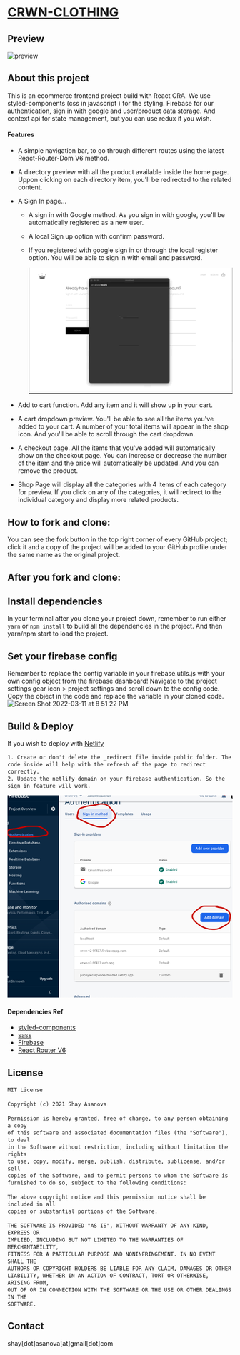 # [CRWN-CLOTHING](https://papaya-creponne-dbcdad.netlify.app/)

## Preview

![preview](./public/preview.gif)

## About this project

This is an ecommerce frontend project build with React CRA.
We use styled-components (css in javascript ) for the styling. Firebase for our authentication, sign in with google and user/product data storage. And context api for state management, but you can use redux if you wish.
<br />

#### Features

- A simple navigation bar, to go through different routes using the latest React-Router-Dom V6 method.
- A directory preview with all the product available inside the home page. Uppon clicking on each directory item, you'll be redirected to the related content.
- A Sign In page...

  - A sign in with Google method. As you sign in with google, you'll be automatically registered as a new user.
  - A local Sign up option with confirm password.
  - If you registered with google sign in or through the local register option. You will be able to sign in with email and password.

    ![preview](./public/sign-in.gif)

- Add to cart function. Add any item and it will show up in your cart.
- A cart dropdown preview. You'll be able to see all the items you've added to your cart. A number of your total items will appear in the shop icon. And you'll be able to scroll through the cart dropdown.
- A checkout page. All the items that you've added will automatically show on the checkout page. You can increase or decrease the number of the item and the price will automatically be updated. And you can remove the product.
- Shop Page will display all the categories with 4 items of each category for preview. If you click on any of the categories, it will redirect to the individual category and display more related products.

## How to fork and clone:

You can see the fork button in the top right corner of every GitHub project; click it and a copy of the project will be added to your GitHub profile under the same name as the original project.

## After you fork and clone:

## Install dependencies

In your terminal after you clone your project down, remember to run either `yarn` or `npm install` to build all the dependencies in the project. And then yarn/npm start to load the project.

## Set your firebase config

Remember to replace the config variable in your firebase.utils.js with your own config object from the firebase dashboard! Navigate to the project settings gear icon > project settings and scroll down to the config code. Copy the object in the code and replace the variable in your cloned code.
<img width="1261" alt="Screen Shot 2022-03-11 at 8 51 22 PM" src="https://user-images.githubusercontent.com/10578605/157999158-10e921cc-9ee5-46f6-a0c5-1ae5686f54f3.png">

## Build & Deploy

If you wish to deploy with [Netlify](https://www.netlify.com)

```
1. Create or don't delete the _redirect file inside public folder. The code inside will help with the refresh of the page to redirect correctly.
2. Update the netlify domain on your firebase authentication. So the sign in feature will work.
```

![Firebase-auth](./public/firebase-auth.png)

#### Dependencies Ref

- [styled-components](https://styled-components.com)
- [sass](https://sass-lang.com)
- [Firebase](https://firebase.google.com)
- [React Router V6](https://reactrouter.com)

## License

```
MIT License

Copyright (c) 2021 Shay Asanova

Permission is hereby granted, free of charge, to any person obtaining a copy
of this software and associated documentation files (the "Software"), to deal
in the Software without restriction, including without limitation the rights
to use, copy, modify, merge, publish, distribute, sublicense, and/or sell
copies of the Software, and to permit persons to whom the Software is
furnished to do so, subject to the following conditions:

The above copyright notice and this permission notice shall be included in all
copies or substantial portions of the Software.

THE SOFTWARE IS PROVIDED "AS IS", WITHOUT WARRANTY OF ANY KIND, EXPRESS OR
IMPLIED, INCLUDING BUT NOT LIMITED TO THE WARRANTIES OF MERCHANTABILITY,
FITNESS FOR A PARTICULAR PURPOSE AND NONINFRINGEMENT. IN NO EVENT SHALL THE
AUTHORS OR COPYRIGHT HOLDERS BE LIABLE FOR ANY CLAIM, DAMAGES OR OTHER
LIABILITY, WHETHER IN AN ACTION OF CONTRACT, TORT OR OTHERWISE, ARISING FROM,
OUT OF OR IN CONNECTION WITH THE SOFTWARE OR THE USE OR OTHER DEALINGS IN THE
SOFTWARE.
```

## Contact

shay[dot]asanova[at]gmail[dot]com
